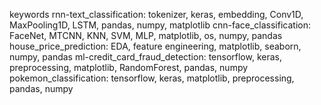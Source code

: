 keywords
rnn-text_classification: tokenizer, keras, embedding, Conv1D, MaxPooling1D, LSTM, pandas, numpy, matplotlib
cnn-face_classification: FaceNet, MTCNN, KNN, SVM, MLP, matplotlib, os, numpy, pandas
house_price_prediction: EDA, feature engineering, matplotlib, seaborn, numpy, pandas
ml-credit_card_fraud_detection: tensorflow, keras, preprocessing, matplotlib, RandomForest, pandas, numpy
pokemon_classification: tensorflow, keras, matplotlib, preprocessing, pandas, numpy
